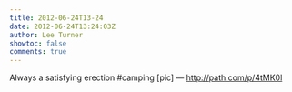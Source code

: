 ```yaml
---
title: 2012-06-24T13-24
date: 2012-06-24T13:24:03Z
author: Lee Turner
showtoc: false
comments: true
---
```


Always a satisfying erection #camping [pic] — http://path.com/p/4tMK0l

